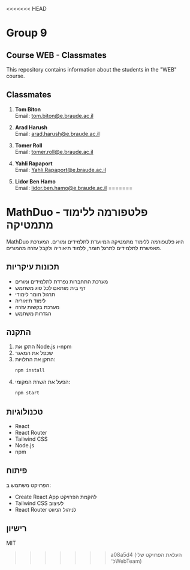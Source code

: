 <<<<<<< HEAD
# Group 9

## Course WEB - Classmates

This repository contains information about the students in the "WEB" course.

## Classmates

1. **Tom Biton**  
   Email: [tom.biton@e.braude.ac.il](mailto:tom.biton@e.braude.ac.il)

2. **Arad Harush**  
   Email: [arad.harush@e.braude.ac.il](mailto:arad.harush@e.braude.ac.il)

3. **Tomer Roll**  
   Email: [tomer.roll@e.braude.ac.il](mailto:maya.golan@e.braude.ac.il)

4. **Yahli Rapaport**  
   Email: [Yahli.Rapaport@e.braude.ac.il](mailto:Yahli.Rapaport@e.braude.ac.il)

5. **Lidor Ben Hamo**  
   Email: [lidor.ben.hamo@e.braude.ac.il](mailto:lidor.ben.hamo@e.braude.ac.il)
=======
# MathDuo - פלטפורמה ללימוד מתמטיקה

MathDuo היא פלטפורמה ללימוד מתמטיקה המיועדת לתלמידים ומורים. המערכת מאפשרת לתלמידים לתרגל חומר, ללמוד תיאוריה ולקבל עזרה מהמורים.

## תכונות עיקריות

- מערכת התחברות נפרדת לתלמידים ומורים
- דף בית מותאם לכל סוג משתמש
- תרגול חומר לימודי
- לימוד תיאוריה
- מערכת בקשות עזרה
- הגדרות משתמש

## התקנה

1. התקן את Node.js ו-npm
2. שכפל את המאגר
3. התקן את התלויות:
   ```bash
   npm install
   ```
4. הפעל את השרת המקומי:
   ```bash
   npm start
   ```

## טכנולוגיות

- React
- React Router
- Tailwind CSS
- Node.js
- npm

## פיתוח

הפרויקט משתמש ב:
- Create React App להקמת הפרויקט
- Tailwind CSS לעיצוב
- React Router לניהול הניווט

## רישיון

MIT 
>>>>>>> a08a5d4 (העלאת הפרויקט שלי ל־WebTeam)

